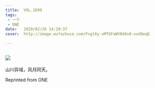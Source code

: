 ```yaml
---
title:	VOL.2699
tags:
 - 一个
 - ONE
date:	2020/02/26 14:29:37
cover:	http://image.wufazhuce.com/Fvgl6y-xMTGFaWV048s0-vxdQeqQ

---
```

![](http://image.wufazhuce.com/Fvgl6y-xMTGFaWV048s0-vxdQeqQ)
---

山川异域，风月同天。
 
Reprinted from ONE
